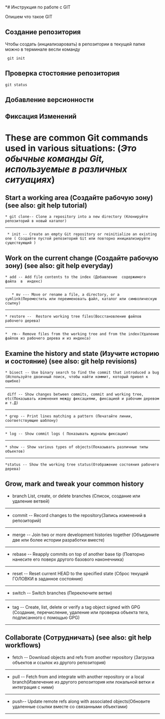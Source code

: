 *# Инструкция по работе с GIT

Опишем что такое GIT

## Создание репозитория

Чтобы создать (инциализаровать) в репозитории в текущей папке можно в терминале весли команду

     git init

## Проверка стостояние репозитория

    git status

## Добавление версионности 

## Фиксация Изменений

# These are common Git commands used in various situations: (*Это обычные команды Git, используемые в различных ситуациях*)

## Start a working area (Создайте рабочую зону) (see also: git help tutorial)

    * git clone-- Clone a repository into a new directory (Клонируйте репозиторий в новый каталог)
_________________________________________
    
     * init -- Create an empty Git repository or reinitialize an existing one ( Создайте пустой репозиторий Git или повторно инициализируйте существующий )

## Work on the current change (Создайте рабочую зону) (see also: git help everyday)
    * add -- Add file contents to the index (Добавление  содержимого  файла  в  индекс)    
   __________________________________________
       * mv --- Move or rename a file, a directory, or a symlink(Переместить или переименовать файл, каталог или символическую ссылку)
 _____________________________________

    * restore --  Restore working tree files(Восстановление файлов рабочего дерева)
_________________________________________

    *  rm-- Remove files from the working tree and from the index(Удаление файлов из рабочего дерева и из индекса)

## Examine the history and state (Изучите историю и состояние) (see also: git help revisions)
    * bisect -- Use binary search to find the commit that introduced a bug (Используйте двоичный поиск, чтобы найти коммит, который привел к ошибке)
________________________________________

     diff -- Show changes between commits, commit and working tree, etc(Показывать изменения между фиксациями, фиксацией и рабочим деревом и т.Д)
_____________________________________________
    * grep -- Print lines matching a pattern (Печатайте линии, соответствующие шаблону)
    
_________________________________________

    * log -- Show commit logs ( Показывать журналы фиксации)
____________________

    * show -- Show various types of objects(Показывать различные типы объектов)
_____

    *status -- Show the working tree status(Отображение состояния рабочего дерева)


## Grow, mark and tweak your common history
* branch    List, create, or delete      branches (Список, создание или удаление ветвей)
    
__________________

 * commit -- Record changes to the repository(Запись изменений в репозиторий)

____

  * merge -- Join two or more development histories together (Объедините две или более истории разработки вместе)

_________

 * rebase -- Reapply commits on top of another base tip (Повторно нанесите его поверх другого базового наконечника)

_____

* reset -- Reset current HEAD to the specified state (Сброс текущей ГОЛОВКИ в заданное состояние)

____

* switch -- Switch branches (Переключите ветви)

__________

* tag -- Create, list, delete or verify a tag object signed with GPG (Создание, перечисление, удаление или проверка объекта тега, подписанного с помощью GPG)
__________________________

## Collaborate (Сотрудничать) (see also: git help workflows)
 * fetch -- Download objects and refs from another repository (Загрузка объектов и ссылок из другого репозитория)

_____________________

 * pull -- Fetch from and integrate with another repository or a local branch(Извлечение из другого репозитория или локальной ветки и интеграция с ними)

________________
  * push-- Update remote refs along with associated objects(Обновите удаленные ссылки вместе со связанными объектами)
 ____